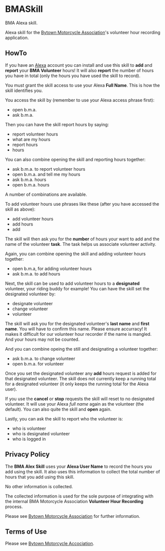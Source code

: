 # BMASkill
BMA Alexa skill.

Alexa skill for the [Bytown Motorcycle Association](http://bma1.ca/)'s volunteer hour recording application.

## HowTo
If you have an [Alexa](https://alexa.amazon.ca/) account you can install and use this skill to **add** and **report** your **BMA Volunteer** hours! It will also **report** the number of hours you have in total (only the hours you have used the skill to record).

You must grant the skill access to use your Alexa **Full Name**. This is how the skill identifies you.

You access the skill by (remember to use your Alexa access phrase first):
- open b.m.a.
- ask b.m.a.

Then you can have the skill report hours by saying:
- report volunteer hours
- what are my hours
- report hours
- hours

You can also combine opening the skill and reporting hours together:
- ask b.m.a. to report volunteer hours
- open b.m.a. and tell me my hours
- ask b.m.a. hours
- open b.m.a. hours

A number of combinations are available.

To add volunteer hours use phrases like these (after you have accessed the skill as above):
- add volunteer hours
- add hours
- add

The skill will then ask you for the **number** of hours your want to add and the name of the volunteer **task**. The task helps us associate volunteer activity.

Again, you can combine opening the skill and adding volunteer hours together:
- open b.m.a, for adding volunteer hours
- ask b.m.a. to add hours

Next, the skill can be used to add volunteer hours to a **designated** volunteer, your riding buddy for example! You can have the skill set the designated volunteer by:
- designate volunteer
- change volunteer
- volunteer

The skill will ask you for the designated volunteer's **last name** and **first name**. You will have to confirm this name. Please ensure accurracy! It makes it difficult for our volunteer hour recorder if the name is mangled. And your hours may not be counted.

And you can combine opeing the still and designating a volunteer together:
- ask b.m.a. to change volunteer
- open b.m.a. for volunteer

Once you set the designated volunteer any **add** hours request is added for that designated volunteer. The skill does not currently keep a running total for a designated volunteer (it only keeps the running total for the Alexa user). 

If you use the **cancel** or **stop** requests the skill will reset to no designated volunteer. It will use your Alexa *full name* again as the volunteer (the default). You can also quite the skill and **open** again.

Lastly, you can ask the skill to report who the volunteer is:
- who is volunteer
- who is designated volunteer
- who is logged in

## Privacy Policy
The **BMA Alex Skill** uses your **Alexa User Name** to record the hours you add using the skill. It also uses this information to collect the total number of hours that you add using this skill.

No other information is collected.

The collected information is used for the sole purpose of integrating with the internal BMA Motorcycle Association **Volunteer Hour Recording** process.

Please see [Bytown Motorcycle Association](http://bma1.ca) for further information.

## Terms of Use
Please see [Bytown Motorcycle Accociation](http://bma1.ca/terms-of-use-s31.php).
